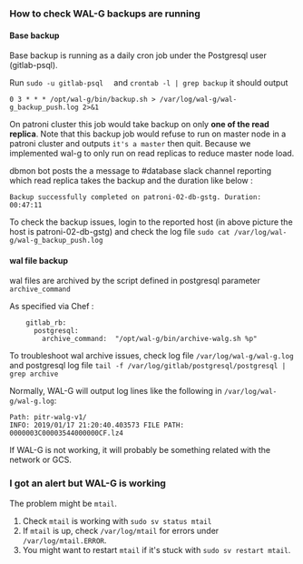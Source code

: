 ### How to check WAL-G backups are running

#### Base backup 

Base backup is running as a daily cron job under the Postgresql user (gitlab-psql).

Run `sudo -u gitlab-psql  ` and `crontab -l | grep backup` it should output 

```# Chef Name: full wal-g backup
0 3 * * * /opt/wal-g/bin/backup.sh > /var/log/wal-g/wal-g_backup_push.log 2>&1
```

On patroni cluster this job would take backup on only **one of the read replica**. Note that this backup job would refuse to run on master node in a patroni cluster and outputs ```it's a master``` then quit. Because we implemented wal-g to only run on read replicas to reduce master node load.

dbmon bot posts the a message to #database slack channel reporting which read replica takes the backup and the duration like below :

```Backup successfully completed on patroni-02-db-gstg. Duration: 00:47:11```

To check the backup issues, login to the reported host (in above picture the host is patroni-02-db-gstg) and check the log file `sudo cat /var/log/wal-g/wal-g_backup_push.log`

#### wal file backup

wal files are archived by the script defined in postgresql parameter `archive_command`

As specified via Chef :

```
    gitlab_rb:
      postgresql:
        archive_command:  "/opt/wal-g/bin/archive-walg.sh %p"
```

To troubleshoot wal archive issues, check log file `/var/log/wal-g/wal-g.log` and postgresql log file ` tail -f /var/log/gitlab/postgresql/postgresql | grep archive `

Normally, WAL-G will output log lines like the following in `/var/log/wal-g/wal-g.log`:

```
Path: pitr-walg-v1/
INFO: 2019/01/17 21:20:40.403573 FILE PATH: 0000003C00003544000000CF.lz4
```

If WAL-G is not working, it will probably be something related with the network or GCS. 

### I got an alert but WAL-G is working
The problem might be `mtail`.

1. Check `mtail` is working with `sudo sv status mtail`
1. If `mtail` is up, check `/var/log/mtail` for errors under `/var/log/mtail.ERROR`.
1. You might want to restart `mtail` if it's stuck with `sudo sv restart mtail`.
